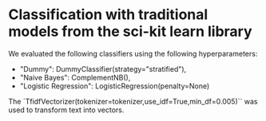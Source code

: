 # Classification with traditional models from the sci-kit learn library

We evaluated the following classifiers using the following hyperparameters:
- "Dummy": DummyClassifier(strategy="stratified"),
- "Naive Bayes": ComplementNB(),
- "Logistic Regression": LogisticRegression(penalty=None)

The `TfidfVectorizer(tokenizer=tokenizer,use_idf=True,min_df=0.005)`` was used to transform text into vectors.